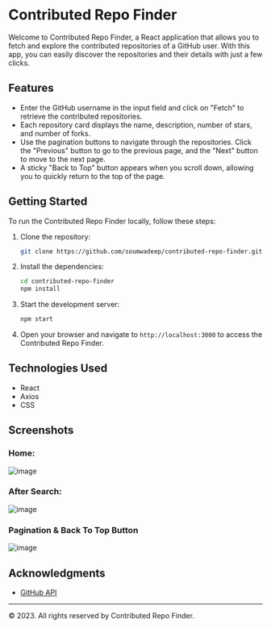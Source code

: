 # Contributed Repo Finder

Welcome to Contributed Repo Finder, a React application that allows you to fetch and explore the contributed repositories of a GitHub user. With this app, you can easily discover the repositories and their details with just a few clicks.

## Features

- Enter the GitHub username in the input field and click on "Fetch" to retrieve the contributed repositories.
- Each repository card displays the name, description, number of stars, and number of forks.
- Use the pagination buttons to navigate through the repositories. Click the "Previous" button to go to the previous page, and the "Next" button to move to the next page.
- A sticky "Back to Top" button appears when you scroll down, allowing you to quickly return to the top of the page.

## Getting Started

To run the Contributed Repo Finder locally, follow these steps:

1. Clone the repository:

   ```bash
   git clone https://github.com/soumwadeep/contributed-repo-finder.git
   ```

2. Install the dependencies:

   ```bash
   cd contributed-repo-finder
   npm install
   ```

5. Start the development server:

   ```bash
   npm start
   ```

6. Open your browser and navigate to `http://localhost:3000` to access the Contributed Repo Finder.

## Technologies Used

- React
- Axios
- CSS

## Screenshots

### Home:
![image](https://github.com/soumwadeep/Contributed-Repo-Finder/assets/69720515/99fd3881-3a0c-4f23-aafa-f9c13c2876a2)

### After Search:
![image](https://github.com/soumwadeep/Contributed-Repo-Finder/assets/69720515/0aba39ad-322f-4166-a7a8-4543832f6127)

### Pagination & Back To Top Button
![image](https://github.com/soumwadeep/Contributed-Repo-Finder/assets/69720515/4c663f87-c1df-486e-9402-f3482c486687)

## Acknowledgments

- [GitHub API](https://docs.github.com/en/rest)

---

© 2023. All rights reserved by Contributed Repo Finder.
